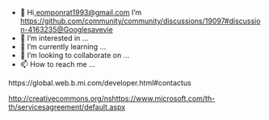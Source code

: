 - 👋 Hi,eomponrat1993@gmail.com I’m https://github.com/community/community/discussions/19097#discussion-4163235@Googlesavevie
- 👀 I’m interested in ...
- 🌱 I’m currently learning ...
- 💞️ I’m looking to collaborate on ...
- 📫 How to reach me ...

<!---https://mponratappsmgmail.freshdesk.com/support/home
Googlesavevie/Googlesavevie is a ✨ special ✨ repository because its `README.md` (this file) appears on your GitHub profile.
You can click the Preview link to take a look at your changes.
--->https://global.web.b.mi.com/developer.html#contactus
http://creativecommons.org/nshttps://www.microsoft.com/th-th/servicesagreement/default.aspx
